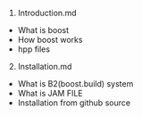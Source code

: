 
1. Introduction.md
  - What is boost
  - How boost works
  - hpp files
  
2. Installation.md
  - What is B2(boost.build) system
  - What is JAM FILE
  - Installation from github source


